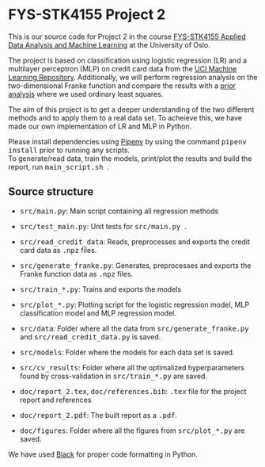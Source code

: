 # FYS-STK4155 Project 2
This is our source code for Project 2 in the course [FYS-STK4155 Applied Data Analysis and Machine Learning](https://www.uio.no/studier/emner/matnat/fys/FYS-STK4155/index-eng.html) at the University of Oslo.

The project is based on classification using logistic regression (LR) and a multilayer perceptron (MLP) on credit card data from the [UCI Machine Learning Repository](https://archive.ics.uci.edu/ml/datasets/default+of+credit+card+clients). Additionally, we will perform regression analysis on the two-dimensional Franke function and compare the results with a [prior analysis](https://github.com/bernharl/FYS-STK4155-project1) where we used ordinary least squares. 

The aim of this project is to get a deeper understanding of the two different methods and to apply them to a real data set. To acheieve this, we have made our own implementation of LR and MLP in Python. 

Please install dependencies using [Pipenv](https://github.com/pypa/pipenv) by using the command <tt>pipenv install</tt> prior to running any scripts.  
To generate/read data, train the models, print/plot the results and build the report, run <tt> main_script.sh </tt>. 

## Source structure 

* <tt> src/main.py</tt>: Main script containing all regression methods 
* <tt> src/test_main.py</tt>: Unit tests for <tt> src/main.py </tt>.
* <tt> src/read_credit_data</tt>: Reads, preprocesses and exports the credit card data as  <tt>.npz</tt> files.
* <tt> src/generate_franke.py</tt>: Generates, preprocesses and exports the Franke function data as <tt>.npz</tt> files.
* <tt> src/train_*.py</tt>: Trains and exports the models
* <tt> src/plot_*.py</tt>: Plotting script for the logistic regression model, MLP classification model and MLP regression model. 
* <tt> src/data</tt>: Folder where all the data from <tt> src/generate_franke.py</tt> and <tt> src/read_credit_data.py</tt> is saved.
* <tt> src/models</tt>: Folder where the models for each data set is saved. 
* <tt> src/cv_results</tt>: Folder where all the optimalized hyperparameters found by cross-validation in <tt> src/train_*.py</tt> are saved.

* <tt> doc/report_2.tex</tt>, <tt> doc/references.bib</tt>: <tt> .tex</tt> file for the project report and references
* <tt> doc/report_2.pdf</tt>: The built report as a  <tt>.pdf</tt>.
* <tt> doc/figures</tt>: Folder where all the figures from <tt> src/plot_*.py</tt> are saved.

We have used [Black](https://github.com/psf/black) for proper code formatting in Python.
